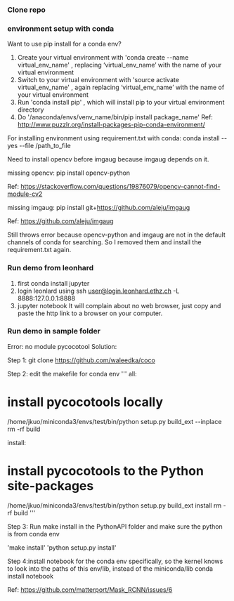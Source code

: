 ### Clone repo

### environment setup with conda

Want to use pip install for a conda env?
1. Create your virtual environment with 'conda create --name virtual_env_name' , replacing ‘virtual_env_name’ with the name of your virtual environment
2. Switch to your virtual environment with 'source activate virtual_env_name' , again replacing ‘virtual_env_name’ with the name of your virtual environment
3. Run 'conda install pip' , which will install pip to your virtual environment directory
4. Do '/anaconda/envs/venv_name/bin/pip install package_name'
Ref:
http://www.puzzlr.org/install-packages-pip-conda-environment/

For installing environment using requirement.txt with conda:
conda install --yes --file /path_to_file 

Need to install opencv before imgaug because imgaug depends on it.

missing opencv:
pip install opencv-python

Ref:
https://stackoverflow.com/questions/19876079/opencv-cannot-find-module-cv2

missing imgaug:
pip install git+https://github.com/aleju/imgaug

Ref: https://github.com/aleju/imgaug

Still throws error because opencv-python and imgaug are not in the default channels of conda for searching.
So I removed them and install the requirement.txt again.

### Run demo from leonhard

1. first conda install jupyter
2. login leonlard using ssh user@login.leonhard.ethz.ch -L 8888:127.0.0.1:8888
3. jupyter notebook
It will complain about no web browser, just copy and paste the http link to a browser on your computer.

### Run demo in sample folder

Error: no module pycocotool
Solution:

Step 1:
git clone https://github.com/waleedka/coco

Step 2: edit the makefile for conda env
'''
all:
# install pycocotools locally
/home/jkuo/miniconda3/envs/test/bin/python setup.py build_ext --inplace
rm -rf build

install:
# install pycocotools to the Python site-packages
/home/jkuo/miniconda3/envs/test/bin/python setup.py build_ext install
rm -rf build
'''

Step 3: Run make install in the PythonAPI folder and make sure the python is from conda env

'make install'
'python setup.py install'

Step 4:install notebook for the conda env specifically, so the kernel knows to look into the paths of this env/lib, instead of the miniconda/lib
conda install notebook

Ref:
https://github.com/matterport/Mask_RCNN/issues/6